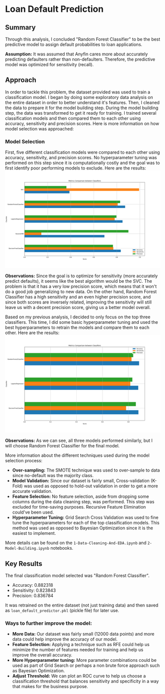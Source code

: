 # Loan Default Prediction

## Summary
Through this analysis, I concluded "Random Forest Classifier" to be the best predictive model to assign default probabilities to loan applications. 

**Assumption:** It was assumed that Anyfin cares more about accurately predicting defaulters rather than non-defaulters. Therefore, the predictive model was optimized for sensitivity (recall).

## Approach
In order to tackle this problem, the dataset provided was used to train a classification model. I began by doing some exploratory data analysis on the entire dataset in order to better understand it's features. Then, I cleaned the data to prepare it for the model building step. During the model building step, the data was transformed to get it ready for training. I trained several classification models and then compared them to each other using accuracy, sensitivity and precision scores. Here is more information on how model selection was approached:

### Model Selection

First, five different classification models were compared to each other using accuracy, sensitivity, and precision scores. No hyperparameter tuning was performed on this step since it is computationally costly and the goal was to first identify poor performing models to exclude. Here are the results:
<img src="Plots/class_comp.png">

**Observations:** Since the goal is to optimize for sensitivity (more accurately predict defaults), it seems like the best algorithm would be the SVC. The problem is that it has a very low precision score, which means that it won't do a good job generalizing to new data. On the other hand, Random Forest Classifier has a high sensitivity and an even higher precision score, and since both scores are inversely related, improving the sensitivity will still leave us with a decent precision score, giving us a better model overall.

Based on my previous analysis, I decided to only focus on the top three classifiers. This time, I did some basic hyperparameter tuning and used the best hyperparameters to retrain the models and compare them to each other. Here are the results:
<img src="Plots/class_comp_tuned.png">

**Observations:** As we can see, all three models performed similarly, but I will choose Random Forest Classifier for the final model.

More information about the different techniques used during the model selection process:

* **Over-sampling:** The SMOTE technique was used to over-sample to data since no-default was the majority class.
* **Model Validation:** Since our dataset is fairly small, Cross-validation (K-Fold) was used as opposed to hold-out validation in order to get a more accurate validation.
* **Feature Selection:** No feature selection, aside from dropping some columns during the data cleaning step, was performed. This step was excluded for time-saving purposes. Recursive Feature Elimination could've been used.
* **Hyperparameter Tuning:** Grid Search Cross Validation was used to fine tune the hyperparameters for each of the top classification models. This method was used as opposed to Bayesian Optimization since it is the easiest to implement. 

More details can be found on the `1-Data-Cleaning-And-EDA.ipynb` and `2-Model-Building.ipynb` notebooks.

## Key Results

The final classification model selected was "Random Forest Classifier". 

* Accuracy: 0.882318
* Sensitivity: 0.823843
* Precision: 0.836784

It was retrained on the entire dataset (not just training data) and then saved as `loan_default_predictor.pkl` (pickle file) for later use.

### Ways to further improve the model:
* **More Data:** Our dataset was fairly small (12000 data points) and more data could help improve the accuracy of our model.
* **Feature Selection:** Applying a technique such as RFE could help us minimize the number of features needed for training and help us improve the overall accuracy.
* **More Hyperparameter tuning:** More parameter combinations could be used as part of Grid Search or perhaps a non brute force approach such as Bayesian Optimization.  
* **Adjust Threshold:** We can plot an ROC curve to help us choose a classification threshold that balances sensitivity and specificity in a way that makes for the business purpose.
